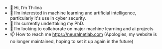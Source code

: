 - 👋 Hi, I’m Thilina
- 👀 I’m interested in machine learning and artificial intelligence, particularly it's use in cyber security. 
- 🌱 I’m currently undertaking my PhD.
- 💞️ I’m looking to collaborate on major machine learning and ai projects
- 📫 How to reach me https://neuralnetlab.com (Apologies, my website is no longer maintained, hoping to set it up again in the future)

<!---
kevindgtp/kevindgtp is a ✨ special ✨ repository because its `README.md` (this file) appears on your GitHub profile.
You can click the Preview link to take a look at your changes.
--->
